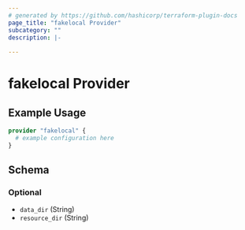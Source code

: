 ```yaml
---
# generated by https://github.com/hashicorp/terraform-plugin-docs
page_title: "fakelocal Provider"
subcategory: ""
description: |-
  
---
```


# fakelocal Provider



## Example Usage

```terraform
provider "fakelocal" {
  # example configuration here
}
```

<!-- schema generated by tfplugindocs -->
## Schema

### Optional

- `data_dir` (String)
- `resource_dir` (String)
